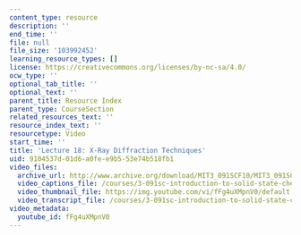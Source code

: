 ```yaml
---
content_type: resource
description: ''
end_time: ''
file: null
file_size: '103992452'
learning_resource_types: []
license: https://creativecommons.org/licenses/by-nc-sa/4.0/
ocw_type: ''
optional_tab_title: ''
optional_text: ''
parent_title: Resource Index
parent_type: CourseSection
related_resources_text: ''
resource_index_text: ''
resourcetype: Video
start_time: ''
title: 'Lecture 18: X-Ray Diffraction Techniques'
uid: 9104537d-01d6-a0fe-e9b5-53e74b518fb1
video_files:
  archive_url: http://www.archive.org/download/MIT3_091SCF10/MIT3_091SCF10lec18_300k.mp4
  video_captions_file: /courses/3-091sc-introduction-to-solid-state-chemistry-fall-2010/c1e70e45943e5c00a2d746b2fa98a13e_fFg4uXMpnV0.vtt
  video_thumbnail_file: https://img.youtube.com/vi/fFg4uXMpnV0/default.jpg
  video_transcript_file: /courses/3-091sc-introduction-to-solid-state-chemistry-fall-2010/d3792ab808c6fdc516e7a82f5bc5c54b_fFg4uXMpnV0.pdf
video_metadata:
  youtube_id: fFg4uXMpnV0
---
```

